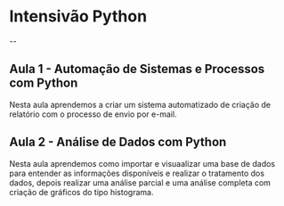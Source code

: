 # Intensivão Python
--
## Aula 1 - Automação de Sistemas e Processos com Python
Nesta aula aprendemos a criar um sistema automatizado de criação de relatório com o processo de envio por e-mail.

## Aula 2 - Análise de Dados com Python
Nesta aula aprendemos como importar e visuaalizar uma base de dados para entender as informações disponíveis e realizar o tratamento dos dados, depois realizar uma análise parcial e uma análise completa com criação de gráficos do tipo histograma.

